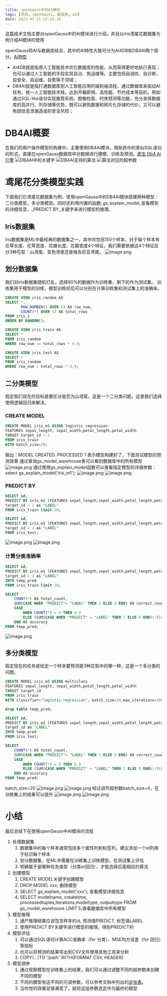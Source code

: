 ```yaml
---
title: openGauss中的AI模块
tags: [项目, openGauss, 数据库, AI]
date: 2023-07-21 12:25:10
---
```

这篇技术文档主要对openGauss中的AI模块进行介绍，并且以iris鸢尾花数据集为例介绍AI模块的使用

openGauss将AI与数据库结合，其中的AI特性大致可分为AI4DB和DB4AI两个部分。[Ai特性](https://docs.opengauss.org/zh/docs/5.0.0/docs/AIFeatureGuide/AI%E7%89%B9%E6%80%A7.html)

- AI4DB就是指用人工智能技术优化数据库的性能，从而获得更好地执行表现；也可以通过人工智能的手段实现自治、免运维等。主要包括自调优、自诊断、自安全、自运维、自愈等子领域；
- DB4AI就是指打通数据库到人工智能应用的端到端流程，通过数据库来驱动AI任务，统一人工智能技术栈，达到开箱即用、高性能、节约成本等目的。例如通过SQL-like语句实现推荐系统、图像检索、时序预测等功能，充分发挥数据库的高并行、列存储等优势，既可以避免数据和碎片化存储的代价，又可以避免因信息泄漏造成的安全风险；
# DB4AI概要
在我们的用户操作模型的构建中，主要使用DB4AI模块，借助其中的类似SQL语句的形式，直接在openGauss数据库中对数据进行建模、训练及预测。[原生 Db4 Ai引擎](https://docs.opengauss.org/zh/docs/5.0.0/docs/AIFeatureGuide/%E5%8E%9F%E7%94%9FDB4AI%E5%BC%95%E6%93%8E.html)
![DB4AI中的关键字](https://cdn.nlark.com/yuque/0/2023/png/21528568/1688912742558-8b17a5b9-7835-4494-9a26-98e102e82bf6.png#averageHue=%23a9baa8&clientId=ua651ef91-cbbb-4&from=paste&height=398&id=ua8d13ce8&originHeight=497&originWidth=956&originalType=binary&ratio=1.25&rotation=0&showTitle=true&size=33658&status=done&style=none&taskId=ubfbc2031-bc2f-4586-b0e7-21bd33e12bd&title=DB4AI%E4%B8%AD%E7%9A%84%E5%85%B3%E9%94%AE%E5%AD%97&width=764.8 "DB4AI中的关键字")
![DB4AI支持的算法](https://cdn.nlark.com/yuque/0/2023/png/21528568/1688913278733-f973add3-8df8-48f5-bcac-f34e01b79085.png#averageHue=%23eaeacd&clientId=ua651ef91-cbbb-4&from=paste&height=594&id=uf6558da4&originHeight=743&originWidth=930&originalType=binary&ratio=1.25&rotation=0&showTitle=true&size=41287&status=done&style=none&taskId=u5538221a-4ea2-4e48-9f5a-fa7db6b3f45&title=DB4AI%E6%94%AF%E6%8C%81%E7%9A%84%E7%AE%97%E6%B3%95&width=744 "DB4AI支持的算法")
![算法对应的超参数](https://cdn.nlark.com/yuque/0/2023/png/21528568/1688913513261-294838fc-164e-4ff4-8158-1e4e601cbfa1.png#averageHue=%23efefd0&clientId=ua651ef91-cbbb-4&from=paste&height=545&id=ud2629f78&originHeight=681&originWidth=915&originalType=binary&ratio=1.25&rotation=0&showTitle=true&size=119740&status=done&style=none&taskId=ua0478dd5-804b-422f-8fb7-bdd6758d875&title=%E7%AE%97%E6%B3%95%E5%AF%B9%E5%BA%94%E7%9A%84%E8%B6%85%E5%8F%82%E6%95%B0&width=732 "算法对应的超参数")

# 鸢尾花分类模型实践
下面我们已鸢尾花数据集为例，使用openGauss中的DB4AI模块搭建两种模型：二分类模型，多分类模型。同时还利用内置的函数_gs_explain_model_查看模型的详细信息，_PREDICT BY_关键字来进行模型的推理。
## Iris数据集
iris数据集是ML中最经典的数据集之一，其中共包括150个样本，对于每个样本有花萼长度、花萼宽度、花瓣长度、花瓣宽度4个特征，我们需要依据这4个特征区分3种花型：山鸢尾、变色鸢尾还是维吉尼亚鸢尾。
![image.png](https://cdn.nlark.com/yuque/0/2023/png/21528568/1689905148831-3470aab1-3871-46de-b762-313ec710f821.png#averageHue=%23050403&clientId=u1918a2c5-2fd8-4&from=paste&height=359&id=ub78bca1f&originHeight=359&originWidth=895&originalType=binary&ratio=1&rotation=0&showTitle=false&size=19999&status=done&style=none&taskId=udfdfd0ed-c801-4b51-bc69-9970db879a1&title=&width=895)
## 划分数据集
我们对iris数据集随机打乱，选择80%的数据作为训练集，剩下的作为测试集。
训练集用于模型的训练，模型训练好后可以分别在计算训练集和测试集上的准确率。
```sql
CREATE VIEW iris_random AS
SELECT *,
       ROW_NUMBER() OVER () AS row_num,
       COUNT(*) OVER () AS total_rows
FROM iris_1
ORDER BY RANDOM();

CREATE VIEW iris_train AS
SELECT *
FROM iris_random
WHERE row_num <= total_rows * 0.8;

CREATE VIEW iris_test AS
SELECT *
FROM iris_random
WHERE row_num > total_rows * 0.8;

```
## 二分类模型
假定我们现在的目标是要区分是否为山鸢尾，这是一个二分类问题，这里我们选择使用逻辑回归来解决。
### CREATE MODEL
```sql
CREATE MODEL iris_m1 USING logistic_regression 
FEATURES sepal_length, sepal_width,petal_length,petal_width 
TARGET target_id < 2 
FROM iris_train 
WITH batch_size=20;
```
输出：MODEL CREATED. PROCESSED 1
表示模型构建好了，下面测试模型的预测效果
通过查询gs_model_warehouse表可以看到数据库中的所有模型
![image.png](https://cdn.nlark.com/yuque/0/2023/png/21528568/1689908710289-e0e5598d-1663-41b5-b548-30d7634e82e7.png#averageHue=%230d0a06&clientId=u1918a2c5-2fd8-4&from=paste&height=295&id=ue1c9ecea&originHeight=295&originWidth=1351&originalType=binary&ratio=1&rotation=0&showTitle=false&size=34756&status=done&style=none&taskId=uda9291a2-b250-4773-8739-b50fea9be9f&title=&width=1351)
通过使用gs_explain_model函数可以查看指定模型的详细参数：
select gs_explain_model('iris_m1');
![image.png](https://cdn.nlark.com/yuque/0/2023/png/21528568/1689908757667-b92f9a0f-d725-409a-90ae-bb4db56a779b.png#averageHue=%23020201&clientId=u1918a2c5-2fd8-4&from=paste&height=625&id=ud46d24ff&originHeight=625&originWidth=1706&originalType=binary&ratio=1&rotation=0&showTitle=false&size=31306&status=done&style=none&taskId=u1a8174e3-9c8f-41b9-af61-b5e3906bbda&title=&width=1706)
![image.png](https://cdn.nlark.com/yuque/0/2023/png/21528568/1689908832575-392f5e6e-c01f-44a5-a688-27c4bc363131.png#averageHue=%23040301&clientId=u1918a2c5-2fd8-4&from=paste&height=447&id=uced53a58&originHeight=447&originWidth=1084&originalType=binary&ratio=1&rotation=0&showTitle=false&size=16641&status=done&style=none&taskId=ub641b4e5-7a7c-406a-a3e4-4ae393f7b6d&title=&width=1084)
### PREDICT BY
```sql
SELECT id, 
PREDICT BY iris_m1 (FEATURES sepal_length,sepal_width,petal_length,petal_width) as "PREDICT", 
target_id < 2 as "LABEL" 
FROM iris_train limit 20;
```
```sql
SELECT id, 
PREDICT BY iris_m1 (FEATURES sepal_length,sepal_width,petal_length,petal_width) as "PREDICT", 
target_id < 2 as "LABEL" 
FROM iris_test;
```
![image.png](https://cdn.nlark.com/yuque/0/2023/png/21528568/1689908938404-268daf45-26ef-40f0-8494-d7c8b73ca7e6.png#averageHue=%23010101&clientId=u1918a2c5-2fd8-4&from=paste&height=525&id=u863f6f89&originHeight=525&originWidth=1672&originalType=binary&ratio=1&rotation=0&showTitle=false&size=21268&status=done&style=none&taskId=ub1d91d50-8181-444e-a495-bd86b1b5776&title=&width=1672)
![image.png](https://cdn.nlark.com/yuque/0/2023/png/21528568/1689910200441-04103459-4afb-4908-ab3e-a6c5fe19840d.png#averageHue=%23020201&clientId=u1918a2c5-2fd8-4&from=paste&height=654&id=u9332e713&originHeight=654&originWidth=964&originalType=binary&ratio=1&rotation=0&showTitle=false&size=24319&status=done&style=none&taskId=u537e2315-adb6-4ffb-bbd7-aae94f1d4e7&title=&width=964)
### 计算分类准确率
```sql
SELECT id, 
PREDICT BY iris_m1 (FEATURES sepal_length,sepal_width,petal_length,petal_width) as "PREDICT", 
target_id < 2 as "LABEL" 
INTO temp_pred 
FROM iris_train limit 20;

SELECT
    COUNT(*) AS total_count,
    SUM(CASE WHEN "PREDICT"= "LABEL" THEN 1 ELSE 0 END) AS correct_count,
    CASE
        WHEN COUNT(*) = 0 THEN 0.0
        ELSE (SUM(CASE WHEN "PREDICT" = "LABEL" THEN 1 ELSE 0 END)::FLOAT / COUNT(*)) * 100.0
    END AS accuracy
FROM temp_pred;
```
![image.png](https://cdn.nlark.com/yuque/0/2023/png/21528568/1689910258939-bcf185ba-f13c-4dd5-b40e-4a13295a087e.png#averageHue=%23050403&clientId=u1918a2c5-2fd8-4&from=paste&height=97&id=uf92bcd78&originHeight=97&originWidth=1236&originalType=binary&ratio=1&rotation=0&showTitle=false&size=4228&status=done&style=none&taskId=u029530e4-fd79-44af-8f9d-1050b76e77c&title=&width=1236)
## 多分类模型
假定现在的任务是给定一个样本要预测是3种花型中的哪一种，这是一个多分类的问题。
```sql
CREATE MODEL iris_m2 USING multiclass 
FEATURES sepal_length, sepal_width,petal_length,petal_width 
TARGET target_id 
FROM iris_train 
WITH classifier="logistic_regression", batch_size=20,max_iterations=300,learning_rate = 1.0;

drop table temp_pred;

SELECT id, 
PREDICT BY iris_m2 (FEATURES sepal_length,sepal_width,petal_length,petal_width) as "PREDICT", 
target_id as "LABEL" 
INTO temp_pred
FROM iris_test;

SELECT
    COUNT(*) AS total_count,
    SUM(CASE WHEN "PREDICT"= "LABEL" THEN 1 ELSE 0 END) AS correct_count,
    CASE
        WHEN COUNT(*) = 0 THEN 0.0
        ELSE (SUM(CASE WHEN "PREDICT" = "LABEL" THEN 1 ELSE 0 END)::FLOAT / COUNT(*)) * 100.0
    END AS accuracy
FROM temp_pred;
```
batch_size=20
![image.png](https://cdn.nlark.com/yuque/0/2023/png/21528568/1689911528931-4a1c0444-7541-4125-bae1-e0f2631ab1cb.png#averageHue=%23060504&clientId=u1918a2c5-2fd8-4&from=paste&height=69&id=ua51023e9&originHeight=69&originWidth=509&originalType=binary&ratio=1&rotation=0&showTitle=false&size=2084&status=done&style=none&taskId=u91ebd585-9a27-4d86-b118-359bb92b9f4&title=&width=509)
![image.png](https://cdn.nlark.com/yuque/0/2023/png/21528568/1689911625210-ad7c89a7-fc76-4f9d-9fc7-2babeabc4b45.png#averageHue=%23040403&clientId=u1918a2c5-2fd8-4&from=paste&height=70&id=u96b5144e&originHeight=70&originWidth=420&originalType=binary&ratio=1&rotation=0&showTitle=false&size=1844&status=done&style=none&taskId=u3280af96-a388-4274-ab16-e767965c57a&title=&width=420)
经过调节超参数batch_size=4，在训练集上的结果可以提升
![image.png](https://cdn.nlark.com/yuque/0/2023/png/21528568/1689911352977-03b556ed-b321-483b-a771-d1f72e062c6f.png#averageHue=%23040403&clientId=u1918a2c5-2fd8-4&from=paste&height=73&id=ue3370894&originHeight=73&originWidth=430&originalType=binary&ratio=1&rotation=0&showTitle=false&size=2000&status=done&style=none&taskId=ud6f60a09-cfa8-429b-b429-da1cb8f80ee&title=%E8%AE%AD%E7%BB%83%E9%9B%86%E4%B8%8A%E7%BB%93%E6%9E%9C&width=430)
![image.png](https://cdn.nlark.com/yuque/0/2023/png/21528568/1689911363647-25e11954-1953-49f2-8519-ecca0a73ae6f.png#averageHue=%23070504&clientId=u1918a2c5-2fd8-4&from=paste&height=65&id=u33bf56ed&originHeight=65&originWidth=491&originalType=binary&ratio=1&rotation=0&showTitle=false&size=1871&status=done&style=none&taskId=u6ee262f6-cdb6-4ed1-a4d0-8ba0e52999f&title=%E6%B5%8B%E8%AF%95%E9%9B%86&width=491)
# 小结
最后总结下在使用openGauss中AI模块的流程

1. 处理数据集
   1. 数据集中的每个样本通常包括多个属性列和标签列，建议添加一个id列用于标识每个样本
   2. 划分数据集，在ML中需要在训练集上训练模型，在测试集上评估
   3. 明确属于是哪种任务类型（分类or回归），才能选择后面相应的算法
2. 创建模型
   1. CREATE MODEL关键字创建模型
   2. DROP MODEL xxx; 删除模型
   3. SELECT gs_explain_model('xxx'); 查看模型详细信息
   4. SELECT modelname, createtime, processedtuples,iterations,modeltype, outputtype FROM gs_model_warehouse LIMIT 5;查看数据库中所有模型
3. 模型推理
   1. 通产推理结果应该包含样本的id, 预测值PREDICT, 标签值LABEL
   2. 使用PREDICT BY关键字进行模型的推理，得到PREDICT列
4. 模型评估
   1. 可以通过SQL语句计算ACC准确率（for 分类）、MSE均方误差（for 回归）等指标
   2. 也可以将预测的结果导出到CSV文件使用其他工具来分析
   3. COPY(...)TO '/path' WITH(FORMAT CSV, HEADER)
5. 模型调参
   1. 通过观察模型在训练集上的结果，我们可以通过调整不同的超参数来创建不同的模型
   2. 不同的模型有这不同的可调参数，可以参考文档中列出的[这张表](https://docs.opengauss.org/zh/docs/5.0.0/docs/AIFeatureGuide/DB4AI-Query-%E6%A8%A1%E5%9E%8B%E8%AE%AD%E7%BB%83%E5%92%8C%E6%8E%A8%E6%96%AD.html#:~:text=%E8%A1%A8%203-,%E8%B6%85%E5%8F%82%E7%9A%84%E9%BB%98%E8%AE%A4%E5%80%BC%E4%BB%A5%E5%8F%8A%E5%8F%96%E5%80%BC%E8%8C%83%E5%9B%B4,-%E7%AE%97%E5%AD%90)。
   3. 当你觉的效果足够满意了，就将这组参数选定作为最终的模型
